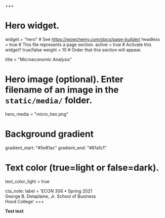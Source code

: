 +++
# Hero widget.
widget = "hero"  # See https://wowchemy.com/docs/page-builder/
headless = true  # This file represents a page section.
active = true  # Activate this widget? true/false
weight = 10  # Order that this section will appear.

title = "Microeconomic Analysis"

# Hero image (optional). Enter filename of an image in the `static/media/` folder.
hero_media = "micro_hex.png"


# Background gradient
gradient_start: "#5e81ac"
gradient_end: "#81a1c1"

# Text color (true=light or false=dark).
text_color_light = true

cta_note:
  label = 'ECON 306 • Spring 2021<br>George B. Delaplaine, Jr. School of Business<br>Hood College'
+++

**Test text**
